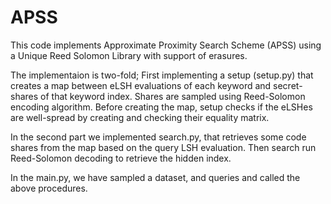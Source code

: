 # APSS
This code implements Approximate Proximity Search Scheme (APSS) using a Unique Reed Solomon Library with support of erasures.

The implementaion is two-fold; First implementing a setup (setup.py) that creates a map between eLSH evaluations of each keyword and secret-shares of that keyword index. Shares are sampled using Reed-Solomon encoding algorithm. Before creating the map, setup checks if the eLSHes are well-spread by creating and checking their equality matrix.

In the second part we implemented search.py, that retrieves some code shares from the map based on the query LSH evaluation. Then search run Reed-Solomon decoding to retrieve the hidden index.

In the main.py, we have sampled a dataset, and queries and called the above procedures.
